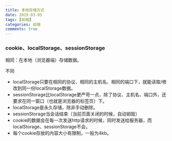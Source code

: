 ```yaml
---
title: 本地存储方式
date: 2019-03-05
tags: [前端]
categories: 前端
comments: true
---
```


### cookie、localStorage、sessionStorage
相同：在本地（浏览器端）存储数据。

不同
- localStorage只要在相同的协议、相同的主机名、相同的端口下，就能读取/修改到同一份localStorage数据。
- sessionStorage比localStorage更严苛一点，除了协议、主机名、端口外，还要求在同一窗口（也就是浏览器的标签页）下。
- localStorage是永久存储，除非手动删除。
- sessionStorage当会话结束（当前页面关闭的时候，自动销毁）
- cookie的数据会在每一次发送http请求的时候，同时发送给服务器，而localStorage、sessionStorage不会。
- 每个cookie存放的内容大小有限制，一般为4kb。